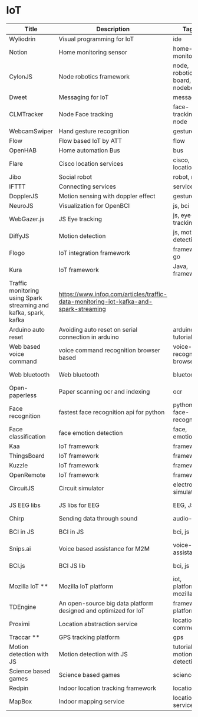 # IoT

Title | Description | Tags | Link
------------ | ------------- | ---------- | --------------
Wyliodrin | Visual programming for IoT | ide | https://www.wyliodrin.com/
Notion | Home monitoring sensor | home-monitoring | http://notion.is/
CylonJS | Node robotics framework | node, robotics, board, nodebot | https://cylonjs.com/
Dweet | Messaging for IoT | messaging | http://dweet.io/
CLMTracker | Node Face tracking | face-tracking, node | https://github.com/auduno/clmtrackr
WebcamSwiper | Hand gesture recognition | gesture | https://github.com/iambrandonn/WebcamSwiper
Flow | Flow based IoT by ATT | flow | https://flow.att.com/
OpenHAB | Home automation Bus | bus | https://github.com/openhab/openhab
Flare | Cisco location services | cisco, location | https://github.com/CiscoDevNet/flare
Jibo | Social robot | robot, ml | https://www.jibo.com/
IFTTT | Connecting services | services | https://ifttt.com/
DopplerJS | Motion sensing with doppler effect | gesture | https://danielrapp.github.io/doppler/
NeuroJS | Visualization for OpenBCI | js, bci | https://github.com/NeuroJS
WebGazer.js | JS Eye tracking | js, eye-tracking | https://github.com/brownhci/WebGazer
DiffyJS | Motion detection | js, motion-detection | https://github.com/maniart/diffyjs
Flogo | IoT integration framework | framework, go | http://www.flogo.io/
Kura | IoT framework | Java, framework | http://www.eclipse.org/kura/
Traffic monitoring using Spark streaming and kafka, spark, kafka | https://www.infoq.com/articles/traffic-data-monitoring-iot-kafka-and-spark-streaming
Arduino auto reset | Avoiding auto reset on serial connection in arduino | arduino, tutorial | https://playground.arduino.cc/Main/DisablingAutoResetOnSerialConnection
Web based voice command | voice command recognition browser based | voice-recognition, browser | http://smus.com/web-voice-command-recognition/
Web bluetooth | Web bluetooth | bluetooth | https://googlechrome.github.io/samples/web-bluetooth/device-info.html?allDevices=true
Open-paperless | Paper scanning ocr and indexing | ocr | https://github.com/zhoubear/open-paperless
Face recognition | fastest face recognition api for python | python, face-recognition | https://github.com/ageitgey/face_recognition
Face classification | face emotion detection | face, emotion | https://github.com/oarriaga/face_classification
Kaa | IoT framework | framework | https://github.com/kaaproject/kaa/
ThingsBoard | IoT framework | framework | https://github.com/thingsboard/thingsboard/
Kuzzle | IoT framework | framework | https://kuzzle.io/
OpenRemote | IoT framework | framework | http://www.openremote.com/
CircuitJS | Circuit simulator | electronics, simulator | https://www.falstad.com/circuit/circuitjs.html
JS EEG libs | JS libs for EEG | EEG, JS | https://blog.bitsrc.io/7-javascript-eeg-mind-reading-libraries-for-2018-9a8e28544cd7
Chirp | Sending data through sound | audio-qr | https://chirp.io/
BCI in JS | BCI in JS | bci, js | https://medium.com/@devdevcharlie/experimenting-with-brain-computer-interfaces-in-javascript-8d6cb891fda8
Snips.ai | Voice based assistance for M2M | voice-assistant | https://snips.ai/
BCI.js | BCI JS lib | bci, js | https://towardsdatascience.com/eeg-motor-imagery-classification-in-node-js-with-bci-js-d21f29cf165
Mozilla IoT ** | Mozilla IoT platform | iot, platform, mozilla | https://iot.mozilla.org/
TDEngine | An open-source big data platform designed and optimized for IoT | framework, platform | https://github.com/taosdata/TDengine
Proximi | Location abstraction service | location, commercial | https://proximi.io/
Traccar ** | GPS tracking platform | gps | https://www.traccar.org/
Motion detection with JS | Motion detection with JS | tutorial, js, motion-detection | http://codersblock.com/blog/motion-detection-with-javascript/
Science based games | Science based games | science | https://github.com/stared/science-based-games-list
Redpin | Indoor location tracking framework | location | http://redpin.org/
MapBox | Indoor mapping service | location, service | https://www.mapbox.com/
